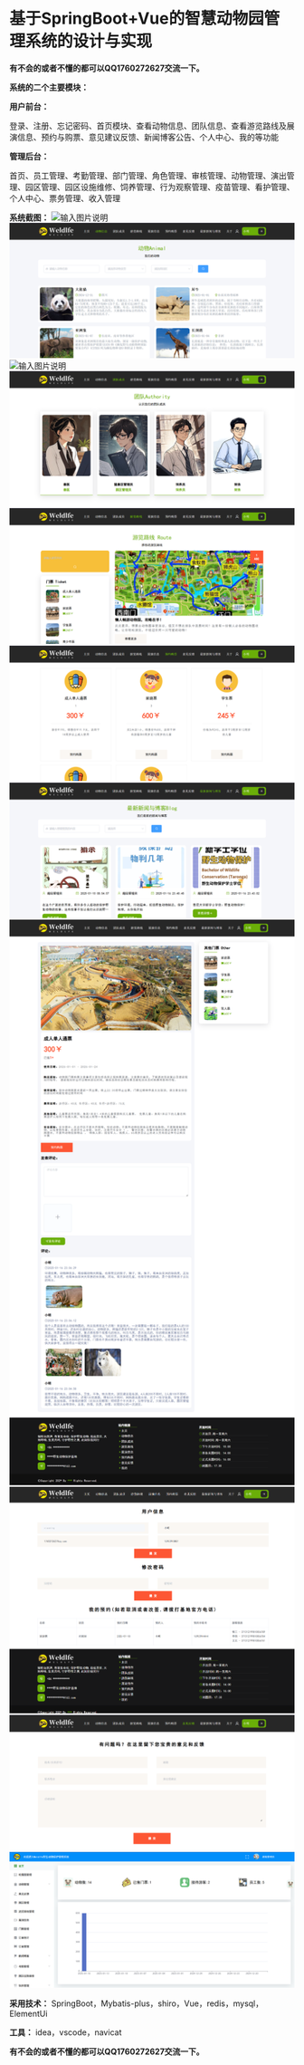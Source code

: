 # 基于SpringBoot+Vue的智慧动物园管理系统的设计与实现

 **有不会的或者不懂的都可以QQ1760272627交流一下。** 

 **系统的二个主要模块：** 

**用户前台：** 

登录、注册、忘记密码、首页模块、查看动物信息、团队信息、查看游览路线及展演信息、预约与购票、意见建议反馈、新闻博客公告、个人中心、我的等功能

 **管理后台：** 

首页、员工管理、考勤管理、部门管理、角色管理、审核管理、动物管理、演出管理、园区管理、园区设施维修、饲养管理、行为观察管理、疫苗管理、看护管理、个人中心、票务管理、收入管理

 **系统截图：** 
![输入图片说明](logs/521c1345-f403-4edf-91b5-a11b0a206cfe.png)
![输入图片说明](logs/83b50707-1dad-4ecd-a68c-4065d9d3780b.png)
![输入图片说明](logs/99b17582-54d9-417e-b7a0-c4a7e9a9caf5.png)
![输入图片说明](logs/63175210-df72-420c-b447-47562c62448a.png)
![输入图片说明](logs/0319930c-e91a-40ce-a4ef-d7ef79bb5b34.png)
![输入图片说明](logs/b8f98c89-3dde-42d6-abad-68c1626cf11f.png)
![输入图片说明](logs/e40999a5-231b-4cb4-9dfe-771e9a61a839.png)
![输入图片说明](logs/d51a1678-c014-4616-8171-84478509e0b8.png)
![输入图片说明](logs/5101bae4-9fdc-4d75-b374-06348b937ced.png)
![输入图片说明](logs/dbf97f08-be81-475e-b664-da68216b6945.png)
![输入图片说明](logs/3bbb53ca-1c85-4e2a-8b8d-a0a691c0dd7b.png)

 **采用技术：** SpringBoot，Mybatis-plus，shiro，Vue，redis，mysql，ElementUi 

 **工具：** idea，vscode，navicat

 **有不会的或者不懂的都可以QQ1760272627交流一下。** 
